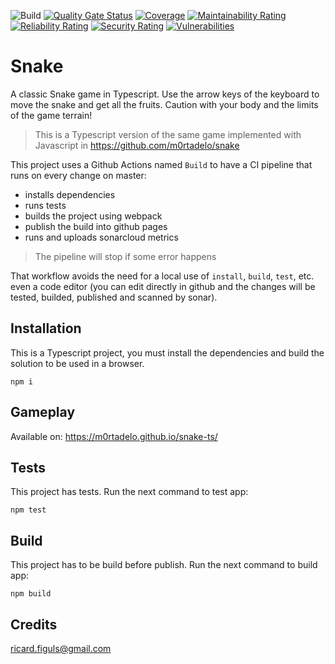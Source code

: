 ![Build](https://github.com/m0rtadelo/snake-ts/workflows/Build/badge.svg)
[![Quality Gate Status](https://sonarcloud.io/api/project_badges/measure?project=m0rtadelo_snake-ts&metric=alert_status)](https://sonarcloud.io/dashboard?id=m0rtadelo_snake-ts)
[![Coverage](https://sonarcloud.io/api/project_badges/measure?project=m0rtadelo_snake-ts&metric=coverage)](https://sonarcloud.io/dashboard?id=m0rtadelo_snake-ts)
[![Maintainability Rating](https://sonarcloud.io/api/project_badges/measure?project=m0rtadelo_snake-ts&metric=sqale_rating)](https://sonarcloud.io/dashboard?id=m0rtadelo_snake-ts)
[![Reliability Rating](https://sonarcloud.io/api/project_badges/measure?project=m0rtadelo_snake-ts&metric=reliability_rating)](https://sonarcloud.io/dashboard?id=m0rtadelo_snake-ts)
[![Security Rating](https://sonarcloud.io/api/project_badges/measure?project=m0rtadelo_snake-ts&metric=security_rating)](https://sonarcloud.io/dashboard?id=m0rtadelo_snake-ts)
[![Vulnerabilities](https://sonarcloud.io/api/project_badges/measure?project=m0rtadelo_snake-ts&metric=vulnerabilities)](https://sonarcloud.io/dashboard?id=m0rtadelo_snake-ts)

# Snake

A classic Snake game in Typescript. Use the arrow keys of the keyboard to move the snake and get all the fruits. Caution with your body and the limits of the game terrain!

> This is a Typescript version of the same game implemented with Javascript in https://github.com/m0rtadelo/snake

This project uses a Github Actions named `Build` to have a CI pipeline that runs on every change on master:
* installs dependencies
* runs tests
* builds the project using webpack
* publish the build into github pages
* runs and uploads sonarcloud metrics

>The pipeline will stop if some error happens

That workflow avoids the need for a local use of `install`, `build`, `test`, etc. even a code editor (you can edit directly in github and the changes will be tested, builded, published and scanned by sonar). 
## Installation

This is a Typescript project, you must install the dependencies and build the solution to be used in a browser.

`npm i`

## Gameplay

Available on:
https://m0rtadelo.github.io/snake-ts/

## Tests

This project has tests. Run the next command to test app:

`npm test`

## Build

This project has to be build before publish. Run the next command to build app:

`npm build`

## Credits

ricard.figuls@gmail.com